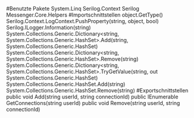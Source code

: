 #Benutzte Pakete
System.Linq
Serilog.Context
Serilog
Messenger.Core.Helpers
#Importschnittstellen
object.GetType()
Serilog.Context.LogContext.PushProperty(string, object, bool)
Serilog.ILogger.Information(string)
System.Collections.Generic.Dictionary<string, System.Collections.Generic.HashSet<string>>.Add(string, System.Collections.Generic.HashSet<string>)
System.Collections.Generic.Dictionary<string, System.Collections.Generic.HashSet<string>>.Remove(string)
System.Collections.Generic.Dictionary<string, System.Collections.Generic.HashSet<string>>.TryGetValue(string, out System.Collections.Generic.HashSet<string>)
System.Collections.Generic.HashSet<string>.Add(string)
System.Collections.Generic.HashSet<string>.Remove(string)
#Exportschnittstellen
public void Add(string userId, string connectionId)
public IEnumerable<string> GetConnections(string userId)
public void Remove(string userId, string connectionId)
